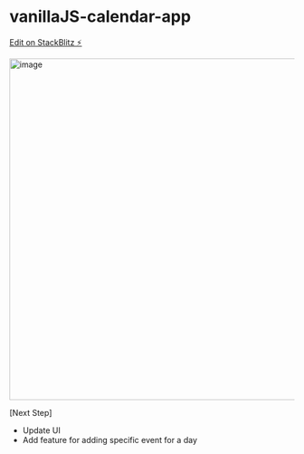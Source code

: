 # vanillaJS-calendar-app

[Edit on StackBlitz ⚡️](https://stackblitz.com/edit/web-platform-orbrdi)

<img width="603" alt="image" src="https://user-images.githubusercontent.com/5084197/224559415-0c56cd34-b05d-41b7-8e51-e2669302b29e.png">

[Next Step]
- Update UI
- Add feature for adding specific event for a day
